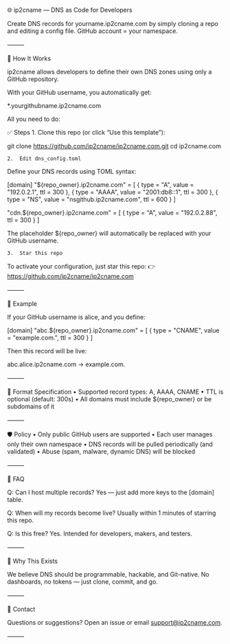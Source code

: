 🌐 ip2cname — DNS as Code for Developers

Create DNS records for yourname.ip2cname.com by simply cloning a repo and editing a config file. GitHub account = your namespace.

⸻

🚀 How It Works

ip2cname allows developers to define their own DNS zones using only a GitHub repository.

With your GitHub username, you automatically get:

*.yourgithubname.ip2cname.com

All you need to do:

✅ Steps
	1.	Clone this repo (or click “Use this template”):

git clone https://github.com/ip2cname/ip2cname.com.git
cd ip2cname.com


	2.	Edit dns_config.toml
Define your DNS records using TOML syntax:

[domain]
"${repo_owner}.ip2cname.com" = [
  { type = "A",     value = "192.0.2.1",       ttl = 300 },
  { type = "AAAA",  value = "2001:db8::1",     ttl = 300 },
  { type = "NS",    value = "nsgithub.ip2cname.com", ttl = 600 }
]

"cdn.${repo_owner}.ip2cname.com" = [
  { type = "A", value = "192.0.2.88", ttl = 300 }
]

The placeholder ${repo_owner} will automatically be replaced with your GitHub username.

	3.	Star this repo
To activate your configuration, just star this repo:
👉 https://github.com/ip2cname/ip2cname.com

⸻

📘 Example

If your GitHub username is alice, and you define:

[domain]
"abc.${repo_owner}.ip2cname.com" = [
  { type = "CNAME", value = "example.com.", ttl = 300 }
]

Then this record will be live:

abc.alice.ip2cname.com → example.com.


⸻

📎 Format Specification
	•	Supported record types: A, AAAA, CNAME
	•	TTL is optional (default: 300s)
	•	All domains must include ${repo_owner} or be subdomains of it

⸻

🛡️ Policy
	•	Only public GitHub users are supported
	•	Each user manages only their own namespace
	•	DNS records will be pulled periodically (and validated)
	•	Abuse (spam, malware, dynamic DNS) will be blocked

⸻

💬 FAQ

Q: Can I host multiple records?
Yes — just add more keys to the [domain] table.

Q: When will my records become live?
Usually within 1 minutes of starring this repo.

Q: Is this free?
Yes. Intended for developers, makers, and testers.

⸻

🧠 Why This Exists

We believe DNS should be programmable, hackable, and Git-native. No dashboards, no tokens — just clone, commit, and go.

⸻

📮 Contact

Questions or suggestions? Open an issue or email support@ip2cname.com.

⸻
